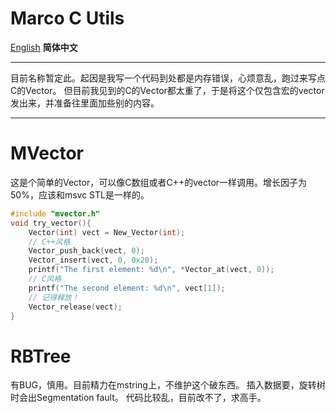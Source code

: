# Marco C Utils
[English](README.md) **简体中文**
***
目前名称暂定此。起因是我写一个代码到处都是内存错误，心烦意乱，跑过来写点C的Vector。
但目前我见到的C的Vector都太重了，于是将这个仅包含宏的vector发出来，并准备往里面加些别的内容。
***

# MVector
这是个简单的Vector，可以像C数组或者C++的vector一样调用。增长因子为50%，应该和msvc STL是一样的。
```C
#include "mvector.h"
void try_vector(){
    Vector(int) vect = New_Vector(int);
    // C++风格
    Vector_push_back(vect, 0);
    Vector_insert(vect, 0, 0x20);
    printf("The first element: %d\n", *Vector_at(vect, 0));
    // C风格
    printf("The second element: %d\n", vect[1]);
    // 记得释放！
    Vector_release(vect);
}
```

# RBTree
有BUG，慎用。目前精力在mstring上，不维护这个破东西。
插入数据要，旋转树时会出Segmentation fault。
代码比较乱，目前改不了，求高手。
